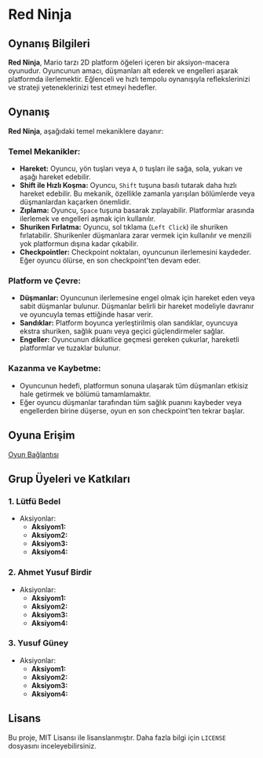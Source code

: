 # Red Ninja

## Oynanış Bilgileri 
**Red Ninja**, Mario tarzı 2D platform öğeleri içeren bir aksiyon-macera oyunudur. Oyuncunun amacı, düşmanları alt ederek ve engelleri aşarak platformda ilerlemektir. Eğlenceli ve hızlı tempolu oynanışıyla reflekslerinizi ve strateji yeteneklerinizi test etmeyi hedefler.  

## Oynanış  
**Red Ninja**, aşağıdaki temel mekaniklere dayanır:  

### Temel Mekanikler:  
- **Hareket:** Oyuncu, yön tuşları veya `A`, `D` tuşları ile sağa, sola, yukarı ve aşağı hareket edebilir.  
- **Shift ile Hızlı Koşma:** Oyuncu, `Shift` tuşuna basılı tutarak daha hızlı hareket edebilir. Bu mekanik, özellikle zamanla yarışılan bölümlerde veya düşmanlardan kaçarken önemlidir.  
- **Zıplama:** Oyuncu, `Space` tuşuna basarak zıplayabilir. Platformlar arasında ilerlemek ve engelleri aşmak için kullanılır.  
- **Shuriken Fırlatma:** Oyuncu, sol tıklama (`Left Click`) ile shuriken fırlatabilir. Shurikenler düşmanlara zarar vermek için kullanılır ve menzili yok platformun dışına kadar çıkabilir.
- **Checkpointler:** Checkpoint noktaları, oyuncunun ilerlemesini kaydeder. Eğer oyuncu ölürse, en son checkpoint'ten devam eder.  
 
### Platform ve Çevre:  
- **Düşmanlar:** Oyuncunun ilerlemesine engel olmak için hareket eden veya sabit düşmanlar bulunur. Düşmanlar belirli bir hareket modeliyle davranır ve oyuncuyla temas ettiğinde hasar verir.  
- **Sandıklar:** Platform boyunca yerleştirilmiş olan sandıklar, oyuncuya ekstra shuriken, sağlık puanı veya geçici güçlendirmeler sağlar.  
- **Engeller:** Oyuncunun dikkatlice geçmesi gereken çukurlar, hareketli platformlar ve tuzaklar bulunur.  

### Kazanma ve Kaybetme:  
- Oyuncunun hedefi, platformun sonuna ulaşarak tüm düşmanları etkisiz hale getirmek ve bölümü tamamlamaktır.  
- Eğer oyuncu düşmanlar tarafından tüm sağlık puanını kaybeder veya engellerden birine düşerse, oyun en son checkpoint'ten tekrar başlar.  

## Oyuna Erişim  
[Oyun Bağlantısı](#)  

## Grup Üyeleri ve Katkıları  

### 1. **Lütfü Bedel**  
- Aksiyonlar:  
  - **Aksiyom1:** 
  - **Aksiyom2:**
  - **Aksiyom3:** 
  - **Aksiyom4:** 

### 2. **Ahmet Yusuf Birdir**  
- Aksiyonlar:  
  - **Aksiyom1:** 
  - **Aksiyom2:**
  - **Aksiyom3:** 
  - **Aksiyom4:** 


### 3. **Yusuf Güney**  
- Aksiyonlar:  
  - **Aksiyom1:** 
  - **Aksiyom2:**
  - **Aksiyom3:** 
  - **Aksiyom4:** 

## Lisans  
Bu proje, MIT Lisansı ile lisanslanmıştır. Daha fazla bilgi için `LICENSE` dosyasını inceleyebilirsiniz.

